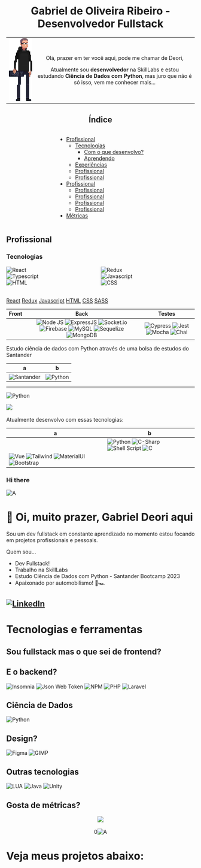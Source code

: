 <center>

  <h1 class="headingtest"> Gabriel de Oliveira Ribeiro - Desenvolvedor Fullstack </h1>

  |||
  |:-:|:-:|
  |<img width=175 src="./img/deori-pixelavatar.png">|<p>Olá, prazer em ter você aqui, pode me chamar de Deori,</p> <p>Atualmente sou <b>desenvolvedor</b> na SkillLabs e estou estudando **Ciência de Dados com Python**, mas juro que não é só isso, vem me conhecer mais...</p>|

</center>

<center>
  <h2>Índice</h2>


<div style="display: inline-block; text-align: justify">

  - <a href=#>Profissional</a>
    - <a href=#>Tecnologias</a>
      - <a href=#>Com o que desenvolvo?</a>
      - <a href=#>Aprendendo</a>
    - <a href=#>Experiências</a>
    - <a href=#>Profissional</a>
    - <a href=#>Profissional</a>
  - <a href=#>Profissional</a>
    - <a href=#>Profissional</a>
    - <a href=#>Profissional</a>
    - <a href=#>Profissional</a>
    - <a href=#>Profissional</a>
  - <a href=#>Métricas</a>

</div>

</center>

  <h2>Profissional</h2>
  <h3>Tecnologias</h3>


<div style="
display: grid;
grid-template-columns: auto auto;
gap: 0px;
">
  <img alt="React" src="https://img.shields.io/badge/React-20232A?style=for-the-badge&logo=react&logoColor=61DAFB">
  <img alt="Redux" src="https://img.shields.io/badge/Redux-593D88?style=for-the-badge&logo=redux&logoColor=white">
  <img alt="Typescript" src="https://img.shields.io/badge/TypeScript-007ACC?style=for-the-badge&logo=typescript&logoColor=white">

  <img alt="Javascript" src="https://img.shields.io/badge/JavaScript-F7DF1E?style=for-the-badge&logo=javascript&logoColor=black">
  <img alt="HTML" src="https://img.shields.io/badge/HTML5-E34F26?style=for-the-badge&logo=html5&logoColor=white">
  <img alt="CSS" src="https://img.shields.io/badge/CSS3-1572B6?style=for-the-badge&logo=css3&logoColor=white">
</div>

<img alt="" src="">
<img alt="" src="">
<img alt="" src="">
<img alt="" src="">

[React](https://img.shields.io/badge/React-20232A?style=for-the-badge&logo=react&logoColor=61DAFB) 
[Redux](https://img.shields.io/badge/Redux-593D88?style=for-the-badge&logo=redux&logoColor=white) 
[Javascript](https://img.shields.io/badge/JavaScript-F7DF1E?style=for-the-badge&logo=javascript&logoColor=black) 
[HTML](https://img.shields.io/badge/HTML5-E34F26?style=for-the-badge&logo=html5&logoColor=white) 
[CSS](https://img.shields.io/badge/CSS3-1572B6?style=for-the-badge&logo=css3&logoColor=white) 
[SASS](https://img.shields.io/badge/Sass-CC6699?style=for-the-badge&logo=sass&logoColor=white)


| Front | Back | Testes |
| :-: | :-: | :-: |
| <center>  <center> | ![Node JS](https://img.shields.io/badge/Node.js-339933?style=for-the-badge&logo=nodedotjs&logoColor=white) ![ExpressJS](https://img.shields.io/badge/Express.js-000000?style=for-the-badge&logo=express&logoColor=white) ![Socket.io](https://img.shields.io/badge/Socket.io-010101?&style=for-the-badge&logo=Socket.io&logoColor=white)![Firebase](https://img.shields.io/badge/firebase-%23039BE5.svg?style=for-the-badge&logo=firebase) ![MySQL](https://img.shields.io/badge/MySQL-005C84?style=for-the-badge&logo=mysql&logoColor=white) ![Sequelize](https://img.shields.io/badge/Sequelize-52B0E7?style=for-the-badge&logo=Sequelize&logoColor=white) ![MongoDB](https://img.shields.io/badge/MongoDB-4EA94B?style=for-the-badge&logo=mongodb&logoColor=white) | ![Cypress](https://img.shields.io/badge/Cypress-17202C?style=for-the-badge&logo=cypress&logoColor=white) ![Jest](https://img.shields.io/badge/Jest-C21325?style=for-the-badge&logo=jest&logoColor=white) ![Mocha](https://img.shields.io/badge/Mocha-8D6748?style=for-the-badge&logo=Mocha&logoColor=white) ![Chai](https://img.shields.io/badge/chai-A30701?style=for-the-badge&logo=chai&logoColor=white)

  <p>Estudo ciência de dados com Python através de uma bolsa de estudos do Santander</p>

| a | b |
|-|-|
| <img alt="Santander" width=300 src=https://logos-world.net/wp-content/uploads/2020/11/Santander-Logo.png>| <img width=200 alt="Python" src="https://img.shields.io/badge/Python-FFD43B?style=for-the-badge&logo=python&logoColor=darkgreen"> |

---

![Python](https://img.shields.io/badge/Python-FFD43B?style=for-the-badge&logo=python&logoColor=darkgreen)


![](https://media.licdn.com/dms/image/C4D0BAQHIb9OJg05VWw/company-logo_200_200/0/1670527771983?e=1701302400&v=beta&t=BqOedge-XCxrqgk-yAy1DMdh0uUtnMRCeABm3KAma8g)

Atualmente desenvolvo com essas tecnologias:

|a|b|
|-|-|
| | ![Python](https://img.shields.io/badge/Python-FFD43B?style=for-the-badge&logo=python&logoColor=darkgreen) ![C-Sharp](https://img.shields.io/badge/C%23-239120?style=for-the-badge&logo=c-sharp&logoColor=white) ![Shell Script](https://img.shields.io/badge/Shell_Script-121011?style=for-the-badge&logo=gnu-bash&logoColor=white) ![C](https://img.shields.io/badge/C-00599C?style=for-the-badge&logo=c&logoColor=white) |
| ![Vue](https://img.shields.io/badge/Vue.js-35495E?style=for-the-badge&logo=vue.js&logoColor=4FC08D) ![Tailwind](https://img.shields.io/badge/Tailwind_CSS-38B2AC?style=for-the-badge&logo=tailwind-css&logoColor=white) ![MaterialUI](https://img.shields.io/badge/Material%20UI-007FFF?style=for-the-badge&logo=mui&logoColor=white) ![Bootstrap](https://img.shields.io/badge/Bootstrap-563D7C?style=for-the-badge&logo=bootstrap&logoColor=white) |  |

### Hi there 

![A](https://github-readme-stats.vercel.app/api?username=gabrieldeori&bg_color=0000&border_color=F0FF&show_icons=true&icon_color=F0FF&title_color=F0FF&text_color=F0FF)

# 👋 Oi, muito prazer, Gabriel Deori aqui
Sou um dev fullstack em constante aprendizado no momento estou focando em projetos profissionais e pessoais.

Quem sou...
- Dev Fullstack!
- Trabalho na SkillLabs
- Estudo Ciência de Dados com Python - Santander Bootcamp 2023
- Apaixonado por automobilismo! 🏁🏎️

[![LinkedIn](https://img.shields.io/badge/LinkedIn-000?style=for-the-badge&logo=linkedin&logoColor=0E76A8)](https://www.linkedin.com/in/gabrieldeori/)
---

# Tecnologias e ferramentas
## Sou fullstack mas o que sei de frontend?

## E o backend?
![Insomnia](https://img.shields.io/badge/Insomnia-5849be?style=for-the-badge&logo=Insomnia&logoColor=white)
![Json Web Token](https://img.shields.io/badge/JWT-000000?style=for-the-badge&logo=JSON%20web%20tokens&logoColor=white)
![NPM](https://img.shields.io/badge/npm-CB3837?style=for-the-badge&logo=npm&logoColor=white)
![PHP](https://img.shields.io/badge/PHP-777BB4?style=for-the-badge&logo=php&logoColor=white)
![Laravel](https://img.shields.io/badge/Laravel-FF2D20?style=for-the-badge&logo=laravel&logoColor=white)

## Ciência de Dados
![Python](https://img.shields.io/badge/Python-FFD43B?style=for-the-badge&logo=python&logoColor=darkgreen)

## Design?
![Figma](https://img.shields.io/badge/Figma-F24E1E?style=for-the-badge&logo=figma&logoColor=white)
![GIMP](https://img.shields.io/badge/gimp-5C5543?style=for-the-badge&logo=gimp&logoColor=white)

## Outras tecnologias
![LUA](https://img.shields.io/badge/Lua-2C2D72?style=for-the-badge&logo=lua&logoColor=white)
![Java](https://img.shields.io/badge/Java-ED8B00?style=for-the-badge&logo=java&logoColor=white)
![Unity](https://img.shields.io/badge/Unity-100000?style=for-the-badge&logo=unity&logoColor=white)

## Gosta de métricas?

<center>
  <img src="https://cdna.artstation.com/p/assets/images/images/028/102/058/original/pixel-jeff-matrix-s.gif?1593487263">

0![A](https://github-readme-stats.vercel.app/api?username=gabrieldeori&bg_color=0000&border_color=F0FF&show_icons=true&icon_color=F0FF&title_color=F0FF&text_color=F0FF)
</center>

# Veja meus projetos abaixo:

</div>
